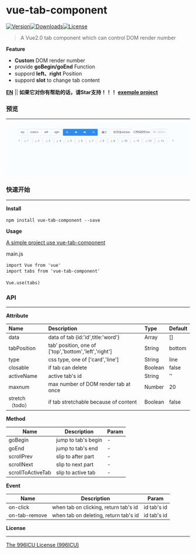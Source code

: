 # vue-tab-component

[![Version](http://img.shields.io/npm/v/vue-tab-component.svg)](https://www.npmjs.com/package/vue-tab-component)[![Downloads](http://img.shields.io/npm/dm/vue-tab-component.svg)](https://www.npmjs.com/package/vue-tab-component)[![License](https://img.shields.io/npm/l/vue-tab-component.svg?style=flat)](https://opensource.org/licenses/MIT)

> A Vue2.0 tab component which can control DOM render number

**Feature**

- **Custom** DOM render number
- provide **goBegin/goEnd** Function
- suppord **left、right** Position
- suppord **slot** to change tab content

**[EN](README.md)** || **如果它对你有帮助的话，请Star支持！！！**
**[exemple project](https://github.com/qq240814476/vue-tab-component-demo)**

### 预览

------

![demo](static/vue-tab-component.gif)

### 快速开始

------

**Install**

`npm install vue-tab-component --save`

**Usage**

[A simple project use vue-tab-component](https://github.com/qq240814476/vue-tab-component-demo)

main.js

```vue
import Vue from 'vue'
import tabs from 'vue-tab-component'

Vue.use(tabs)
```

### API

---

**Attribute**

| Name             | Description                                           | Type    | Default |
| :--------------- | :---------------------------------------------------- | :------ | :------ |
| data             | data of tab    {id:'id',title:'word'}                 | Array   | []      |
| tabPosition      | tab' position, one of ['top','bottom','left','right'] | String  | bottom  |
| type             | css type, one of ['card','line']                      | String  | line    |
| closable         | if tab can delete                                     | Boolean | false   |
| activeName       | active tab's id                                       | String  | ''      |
| maxnum           | max number of DOM render tab at once                  | Number  | 20      |
| stretch （todo） | if tab stretchable because of content                 | Boolean | false   |

**Method**

| Name              | Description         | Param |
| ----------------- | ------------------- | ----- |
| goBegin           | jump to tab's begin | -     |
| goEnd             | jump to tab's end   | -     |
| scrollPrev        | slip to after part  | -     |
| scrollNext        | slip to next part   | -     |
| scrollToActiveTab | slip to active tab  | -     |

**Event**

| Name          | Description                           | Param       |
| ------------- | ------------------------------------- | ----------- |
| on-click      | when tab on clicking, return tab's id | id tab's id |
| on-tab-remove | when tab on deleting, return tab's id | id tab's id |




**License**

------

[The 996ICU License (996ICU)](LICENSE)
